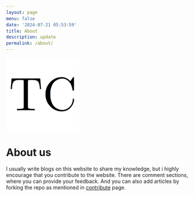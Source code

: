```yaml
---
layout: page
menu: false
date: '2024-07-21 05:53:59'
title: About
description: update
permalink: /about/
---
```


<img class="img-rounded" src="/assets/img/uploads/thinkersclub.png" alt="Thinkers Club" width="200">

# About us

I usually write blogs on this website to
share my knowledge, but i highly encourage
that you contribute to the website.
There are comment sections, where you
can provide your feedback. And you can
also add articles by forking the
repo as mentioned in
[contribute](https://www.thinkersclub.tech/contribute/) page.

<!--
The thinkers club is an open platform, for sharing scientific works
including but not limited to,  concept papers, Request For Comment(RFC)
papers, preprint papers. Sharing of scientific ideas not only attracts
potential contributors, but also encourages aspiring researchers. The
website also aims to serve as a platform to share technical knowledge.
-->

<!--
# Future Roadmap
We are considering to enable, user generated content, on the website.

so a user would be able to create posts from within the website,
currently to create a post the user would have to fork the repo add post
to their fork and then submit a merge request if it gets accepted their
article make their way to the website , while this method is good
because the friction in publishing would hopefully promote better
quality articles, but it also makes it difficult for newcommers to
contribute.
interdisciplinary collaboration in research and development.
-->
